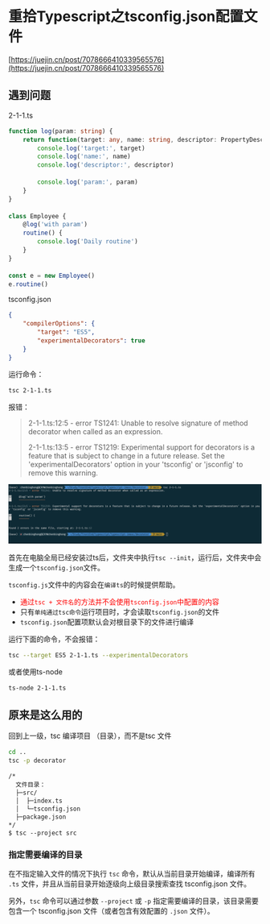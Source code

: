 # 重拾Typescript之tsconfig.json配置文件

[https://juejin.cn/post/7078666410339565576](https://juejin.cn/post/7078666410339565576)

## 遇到问题

2-1-1.ts

```ts
function log(param: string) {
    return function(target: any, name: string, descriptor: PropertyDescriptor) {
        console.log('target:', target)
        console.log('name:', name)
        console.log('descriptor:', descriptor)
        
        console.log('param:', param)
    }
}

class Employee {
    @log('with param')
    routine() {
        console.log('Daily routine')
    }
}

const e = new Employee()
e.routine()
```

tsconfig.json

```json
{
    "compilerOptions": {
        "target": "ES5",
        "experimentalDecorators": true
    }
}                                                                          
```

运行命令：

```sh
tsc 2-1-1.ts
```

报错：

>2-1-1.ts:12:5 - error TS1241: Unable to resolve signature of method decorator when called as an expression.
>
>2-1-1.ts:13:5 - error TS1219: Experimental support for decorators is a feature that is subject to change in a future release. Set the 'experimentalDecorators' option in your 'tsconfig' or 'jsconfig' to remove this warning.



![image-20230206131812595](./assets/image-20230206131812595.png)

首先在电脑全局已经安装过ts后，文件夹中执行`tsc --init`，运行后，文件夹中会生成一个`tsconfig.json`文件。

`tsconfig.js`文件中的内容会在`编译ts`的时候提供帮助。

- <font color=red>通过`tsc + 文件名`的方法并不会使用`tsconfig.json`中配置的内容</font>
- 只有`单纯通过tsc命令`运行项目时，才会读取`tsconfig.json`的文件
- `tsconfig.json`配置项默认会对根目录下的文件进行编译



运行下面的命令，不会报错：

```sh
tsc --target ES5 2-1-1.ts --experimentalDecorators
```

或者使用ts-node

```sh
ts-node 2-1-1.ts
```

## 原来是这么用的

回到上一级，tsc 编译项目 （目录），而不是tsc 文件

```sh
cd ..
tsc -p decorator
```

```
/*
  文件目录：
  ├─src/
  │  ├─index.ts
  │  └─tsconfig.json
  ├─package.json
*/
$ tsc --project src
```

### 指定需要编译的目录

在不指定输入文件的情况下执行 `tsc` 命令，默认从当前目录开始编译，编译所有 `.ts` 文件，并且从当前目录开始逐级向上级目录搜索查找 tsconfig.json 文件。

另外，`tsc` 命令可以通过参数 `--project` 或 `-p` 指定需要编译的目录，该目录需要包含一个 tsconfig.json 文件（或者包含有效配置的 `.json` 文件）。